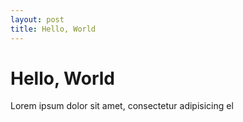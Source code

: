 ```yaml
---
layout: post
title: Hello, World
---
```


# Hello, World

Lorem ipsum dolor sit amet, consectetur adipisicing el
